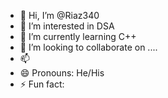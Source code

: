 - 👋 Hi, I’m @Riaz340
- 👀 I’m interested in DSA
- 🌱 I’m currently learning C++
- 💞️ I’m looking to collaborate on ....
- 📫
- 😄 Pronouns: He/His
- ⚡ Fun fact:

<!---
Riaz340/Riaz340 is a ✨ special ✨ repository because its `README.md` (this file) appears on your GitHub profile.
You can click the Preview link to take a look at your changes.
--->
